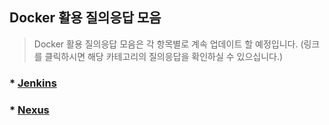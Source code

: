 ## Docker 활용 질의응답 모음
> Docker 활용 질의응답 모음은 각 항목별로 계속 업데이트 할 예정입니다.
> (링크를 클릭하시면 해당 카테고리의 질의응답을 확인하실 수 있으십니다.)
### * [Jenkins](QnA/Jenkins.md)
### * [Nexus](QnA/Nexus.md)